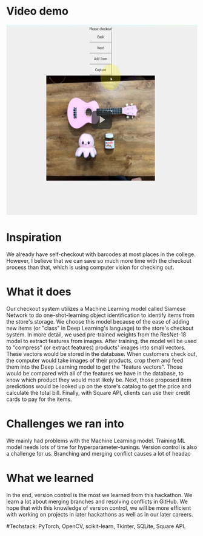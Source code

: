 # Video demo
<a href="https://youtu.be/t6kov8xUKNU"><img src="https://github.com/duong-vo/hoya-hack/blob/main/banner.png" style="width:700px;height:500px;"></a>
# Inspiration
We already have self-checkout with barcodes at most places in the college. However, I believe that we can save so much more time with the checkout process than that, which is using computer vision for checking out.

# What it does
Our checkout system utilizes a Machine Learning model called Siamese Network to do one-shot-learning object identification to identify items from the store's storage. We choose this model because of the ease of adding new items (or "class" in Deep Learning's language) to the store's checkout system. In more detail, we used pre-trained weights from the ResNet-18 model to extract features from images. After training, the model will be used to "compress" (or extract features) products' images into small vectors. These vectors would be stored in the database. 
When customers check out, the computer would take images of their products, crop them and feed them into the Deep Learning model to get the "feature vectors". Those would be compared with all of the features we have in the database, to know which product they would most likely be. Next, those proposed item predictions would be looked up on the store's catalog to get the price and calculate the total bill. Finally, with Square API, clients can use their credit cards to pay for the items.

# Challenges we ran into
We mainly had problems with the Machine Learning model. Training ML model needs lots of time for hyperparameter-tunings.
Version control is also a challenge for us. Branching and merging conflict causes a lot of headac

# What we learned
In the end, version control is the most we learned from this hackathon. We learn a lot about merging branches and resolving conflicts in GitHub. We hope that with this knowledge of version control, we will be more efficient with working on projects in later hackathons as well as in our later careers.

#Techstack: PyTorch, OpenCV, scikit-learn, Tkinter, SQLite, Square API.
